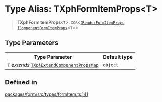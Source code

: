# Type Alias: TXphFormItemProps\<T\>

> **TXphFormItemProps**\<`T`\>: `XOR`\<[`IRenderFormItemProps`](../interfaces/IRenderFormItemProps.md), [`IComponentFormItemProps`](../interfaces/IComponentFormItemProps.md)\<`T`\>\>

## Type Parameters

| Type Parameter | Default type |
| ------ | ------ |
| `T` *extends* [`TXphExtendComponentPropsMap`](TXphExtendComponentPropsMap.md) | `object` |

## Defined in

[packages/form/src/types/formItem.ts:141](https://github.com/XiaoPiHong/xph-crud/blob/12801230fead7979832d2ada477f2eb45215b3dc/packages/form/src/types/formItem.ts#L141)
